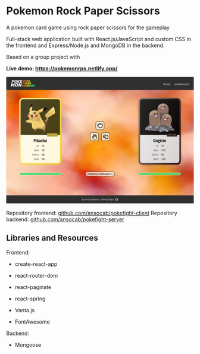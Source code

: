 # Pokemon Rock Paper Scissors

A pokemon card game using rock paper scissors for the gameplay

Full-stack web application built with React.js/JavaScript and custom CSS in the frontend and Express/Node.js and MongoDB in the backend.

Based on a group project with 

**Live demo: https://pokemonrps.netlify.app/**

![Live app screenshot](src/assets/screenshot.png)


Repository frontend: [github.com/ansocab/pokefight-client](https://github.com/ansocab/pokefight-client)
Repository backend: [github.com/ansocab/pokefight-server](https://github.com/lidiyacheb/pokefight-server)


## Libraries and Resources
Frontend:
- create-react-app
- react-router-dom
- react-paginate
- react-spring

- Vanta.js
- FontAwesome

Backend:
- Mongoose